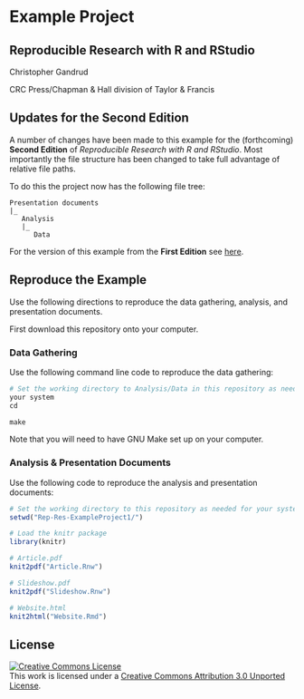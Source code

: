 # Example Project

## Reproducible Research with R and RStudio

Christopher Gandrud

CRC Press/Chapman & Hall division of Taylor & Francis

## Updates for the Second Edition

A number of changes have been made to this example for the (forthcoming) **Second
Edition** of *Reproducible Research with R and RStudio*. Most importantly the file
structure has been changed to take full advantage of relative file paths.

To do this the project now has the following file tree:

```
Presentation documents
|_
   Analysis
   |_
      Data
```

For the version of this example from the **First Edition** see
[here](https://github.com/christophergandrud/Rep-Res-ExampleProject1/tree/8176db9c7b6c7977047f6411bbf804116754874f).

## Reproduce the Example

Use the following directions to reproduce the data gathering, analysis, and
presentation documents.

First download this repository onto your computer.

### Data Gathering

Use the following command line code to reproduce the data gathering:

```r
# Set the working directory to Analysis/Data in this repository as needed for
your system
cd

make
```

Note that you will need to have GNU Make set up on your computer.

### Analysis & Presentation Documents

Use the following code to reproduce the analysis and presentation documents:

```r
# Set the working directory to this repository as needed for your system
setwd("Rep-Res-ExampleProject1/")

# Load the knitr package
library(knitr)

# Article.pdf
knit2pdf("Article.Rnw")

# Slideshow.pdf
knit2pdf("Slideshow.Rnw")

# Website.html
knit2html("Website.Rmd")
```

## License

<a rel="license" href="http://creativecommons.org/licenses/by/3.0/"><img alt="Creative Commons License" style="border-width:0" src="http://i.creativecommons.org/l/by/3.0/88x31.png" /></a><br />This work is licensed under a <a rel="license" href="http://creativecommons.org/licenses/by/3.0/">Creative Commons Attribution 3.0 Unported License</a>.
